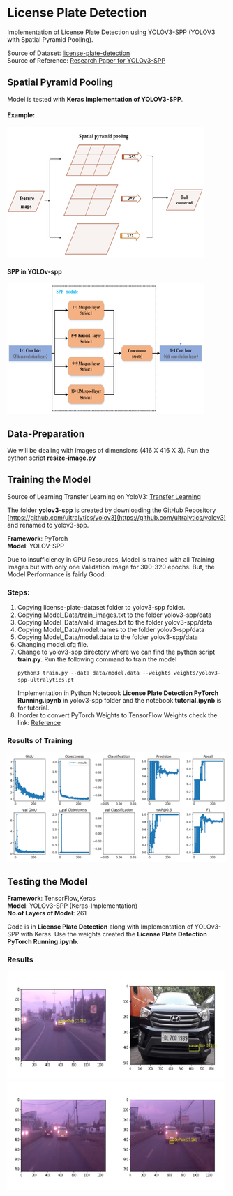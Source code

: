 # License Plate Detection

Implementation of License Plate Detection using YOLOV3-SPP (YOLOV3 with Spatial Pyramid Pooling).

Source of Dataset: [license-plate-detection](https://github.com/RobertLucian/license-plate-dataset) \
Source of Reference: [Research Paper for YOLOv3-SPP](https://arxiv.org/pdf/1907.11093.pdf)

## Spatial Pyramid Pooling
Model is tested with **Keras Implementation of YOLOV3-SPP**.

#### Example:
<img src='References-and-Images/SPP.png' width = 450 height=300>

#### SPP in YOLOv-spp
<img src='References-and-Images/SPP_YOLOv3-SPP.png' width = 450 height=300>

## Data-Preparation
We will be dealing with images of dimensions (416 X 416 X 3). Run the python script **resize-image.py**

## Training the Model
Source of Learning Transfer Learning on YoloV3: [Transfer Learning](https://github.com/ultralytics/yolov3/wiki/Train-Custom-Data)

The folder **yolov3-spp** is created by downloading the GitHub Repository [https://github.com/ultralytics/yolov3](https://github.com/ultralytics/yolov3) and renamed to yolov3-spp.

**Framework**: PyTorch \
**Model**: YOLOV-SPP

Due to insufficiency in GPU Resources, Model is trained with all Training Images but with only one Validation Image for 300-320 epochs. But, the Model Performance is fairly Good.

### Steps:
1. Copying license-plate-dataset folder to yolov3-spp folder.
2. Copying Model_Data/train_images.txt to the folder yolov3-spp/data
3. Copying Model_Data/valid_images.txt to the folder yolov3-spp/data
4. Copying Model_Data/model.names to the folder yolov3-spp/data
5. Copying Model_Data/model.data to the folder yolov3-spp/data
6. Changing model.cfg file.
7. Change to yolov3-spp directory where we can find the python script **train.py**. Run the following command to train the model
    ```
    python3 train.py --data data/model.data --weights weights/yolov3-spp-ultralytics.pt
    ```
    Implementation in Python Notebook **License Plate Detection PyTorch Running.ipynb** in yolov3-spp folder and the notebook  **tutorial.ipynb** is for tutorial.
8. Inorder to convert PyTorch Weights to TensorFlow Weights check the link: [Reference](https://github.com/ultralytics/yolov3#darknet-conversion)

### Results of Training
<img src='yolov3-spp/results.png'>

## Testing the Model
**Framework**: TensorFlow,Keras \
**Model**: YOLOv3-SPP (Keras-Implementation) \
**No.of Layers of Model**: 261

Code is in **License Plate Detection** along with Implementation of YOLOv3-SPP with Keras. Use the weights created the **License Plate Detection PyTorch Running.ipynb**.
### Results
<img src='Results/Image-1.jpg' width = 250 height=250><img src='Results/Image-2.jpg' width = 250 height=250><img src='Results/Image-3.jpg' width = 250 height=250><img src='Results/Image-4.jpg' width = 250 height=250>
